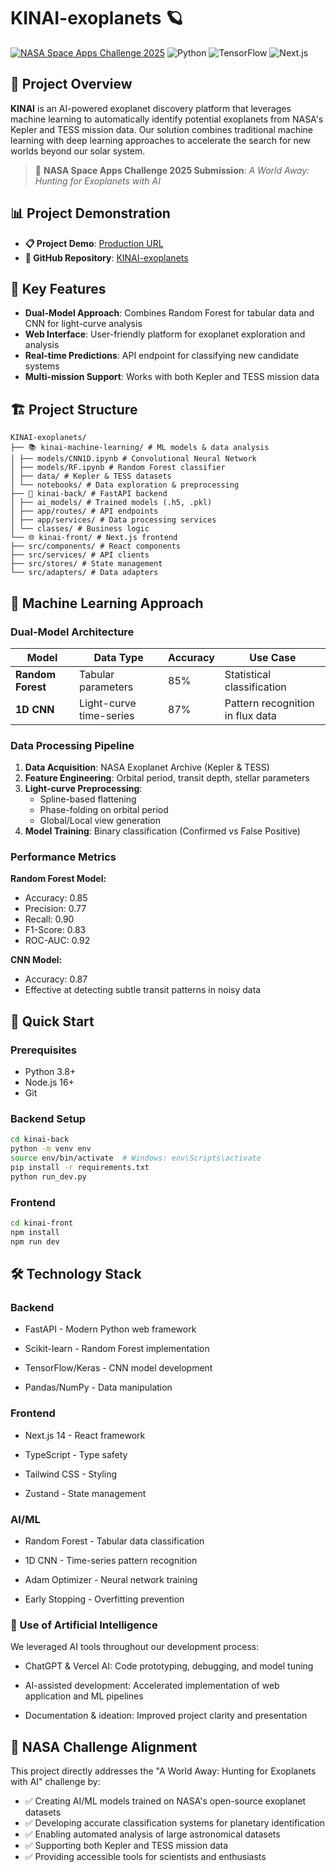 # KINAI-exoplanets 🪐

[![NASA Space Apps Challenge 2025](https://img.shields.io/badge/NASA-Space%20Apps%202025-0B3D91?style=for-the-badge&logo=nasa)](https://www.spaceappschallenge.org/)
![Python](https://img.shields.io/badge/Python-3.8%2B-blue?style=for-the-badge&logo=python)
![TensorFlow](https://img.shields.io/badge/TensorFlow-Deep%20Learning-FF6F00?style=for-the-badge&logo=tensorflow)
![Next.js](https://img.shields.io/badge/Next.js-Frontend-000000?style=for-the-badge&logo=nextdotjs)

## 🌟 Project Overview

**KINAI** is an AI-powered exoplanet discovery platform that leverages machine learning to automatically identify potential exoplanets from NASA's Kepler and TESS mission data. Our solution combines traditional machine learning with deep learning approaches to accelerate the search for new worlds beyond our solar system.

> 🚀 **NASA Space Apps Challenge 2025 Submission**: *A World Away: Hunting for Exoplanets with AI*

## 📊 Project Demonstration

- **📋 Project Demo**: [Production URL](https://kinai-exoplanets.vercel.app/)
- **🐙 GitHub Repository**: [KINAI-exoplanets](https://github.com/Cristianpan/KINAI-exoplanets)

## 🎯 Key Features

- **Dual-Model Approach**: Combines Random Forest for tabular data and CNN for light-curve analysis
- **Web Interface**: User-friendly platform for exoplanet exploration and analysis
- **Real-time Predictions**: API endpoint for classifying new candidate systems
- **Multi-mission Support**: Works with both Kepler and TESS mission data

## 🏗️ Project Structure
```
KINAI-exoplanets/
├── 📚 kinai-machine-learning/ # ML models & data analysis
│ ├── models/CNN1D.ipynb # Convolutional Neural Network
│ ├── models/RF.ipynb # Random Forest classifier
│ ├── data/ # Kepler & TESS datasets
│ └── notebooks/ # Data exploration & preprocessing
├── 🔧 kinai-back/ # FastAPI backend
│ ├── ai_models/ # Trained models (.h5, .pkl)
│ ├── app/routes/ # API endpoints
│ ├── app/services/ # Data processing services
│ └── classes/ # Business logic
└── 🌐 kinai-front/ # Next.js frontend
├── src/components/ # React components
├── src/services/ # API clients
├── src/stores/ # State management
└── src/adapters/ # Data adapters
```


## 🧠 Machine Learning Approach

### Dual-Model Architecture

| Model | Data Type | Accuracy | Use Case |
|-------|-----------|----------|----------|
| **Random Forest** | Tabular parameters | 85% | Statistical classification |
| **1D CNN** | Light-curve time-series | 87% | Pattern recognition in flux data |

### Data Processing Pipeline

1. **Data Acquisition**: NASA Exoplanet Archive (Kepler & TESS)
2. **Feature Engineering**: Orbital period, transit depth, stellar parameters
3. **Light-curve Preprocessing**: 
   - Spline-based flattening
   - Phase-folding on orbital period
   - Global/Local view generation
4. **Model Training**: Binary classification (Confirmed vs False Positive)

### Performance Metrics

**Random Forest Model:**
- Accuracy: 0.85
- Precision: 0.77  
- Recall: 0.90
- F1-Score: 0.83
- ROC-AUC: 0.92

**CNN Model:**
- Accuracy: 0.87
- Effective at detecting subtle transit patterns in noisy data

## 🚀 Quick Start

### Prerequisites
- Python 3.8+
- Node.js 16+
- Git

### Backend Setup
```bash
cd kinai-back
python -m venv env
source env/bin/activate  # Windows: env\Scripts\activate
pip install -r requirements.txt
python run_dev.py
```


### Frontend
```bash
cd kinai-front
npm install
npm run dev
```

## 🛠️ Technology Stack

### Backend

- FastAPI - Modern Python web framework

- Scikit-learn - Random Forest implementation

- TensorFlow/Keras - CNN model development

- Pandas/NumPy - Data manipulation

### Frontend

- Next.js 14 - React framework

- TypeScript - Type safety

- Tailwind CSS - Styling

- Zustand - State management

### AI/ML

- Random Forest - Tabular data classification

- 1D CNN - Time-series pattern recognition

- Adam Optimizer - Neural network training

- Early Stopping - Overfitting prevention

### 🤖 Use of Artificial Intelligence

We leveraged AI tools throughout our development process:

- ChatGPT & Vercel AI: Code prototyping, debugging, and model tuning

- AI-assisted development: Accelerated implementation of web application and ML pipelines

- Documentation & ideation: Improved project clarity and presentation

## 🎯 NASA Challenge Alignment

This project directly addresses the "A World Away: Hunting for Exoplanets with AI" challenge by:

- ✅ Creating AI/ML models trained on NASA's open-source exoplanet datasets
- ✅ Developing accurate classification systems for planetary identification
- ✅ Enabling automated analysis of large astronomical datasets
- ✅ Supporting both Kepler and TESS mission data
- ✅ Providing accessible tools for scientists and enthusiasts